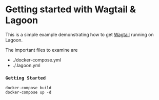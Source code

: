 # Getting started with Wagtail & Lagoon

This is a simple example demonstrating how to get [Wagtail](https://wagtail.org/) running on Lagoon.

The important files to examine are
* ./docker-compose.yml
* ./.lagoon.yml

### `Getting Started`

```
docker-compose build
docker-compose up -d
```